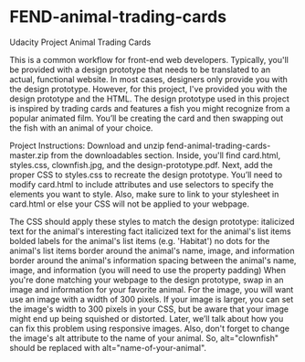 # FEND-animal-trading-cards
Udacity Project Animal Trading Cards

This is a common workflow for front-end web developers. Typically, you'll be provided with a design prototype that needs to be translated to an actual, functional website. In most cases, designers only provide you with the design prototype. However, for this project, I've provided you with the design prototype and the HTML. 
The design prototype used in this project is inspired by trading cards and features a fish you might recognize from a popular animated film. You’ll be creating the card and then swapping out the fish with an animal of your choice. 

Project Instructions: Download and unzip fend-animal-trading-cards-master.zip from the downloadables section. Inside, you'll find card.html, styles.css, clownfish.jpg, and the design-prototype.pdf. Next, add the proper CSS to styles.css to recreate the design prototype. You’ll need to modify card.html to include attributes and use selectors to specify the elements you want to style. Also, make sure to link to your stylesheet in card.html or else your CSS will not be applied to your webpage. 

The CSS should apply these styles to match the design prototype: italicized text for the animal's interesting fact italicized text for the animal's list items bolded labels for the animal's list items (e.g. 'Habitat') no dots for the animal's list items border around the animal's name, image, and information border around the animal's information spacing between the animal's name, image, and information (you will need to use the property padding) When you're done matching your webpage to the design prototype, swap in an image and information for your favorite animal. For the image, you will want use an image with a width of 300 pixels. If your image is larger, you can set the image's width to 300 pixels in your CSS, but be aware that your image might end up being squished or distorted. 
Later, we’ll talk about how you can fix this problem using responsive images. Also, don't forget to change the image's alt attribute to the name of your animal. So, alt="clownfish" should be replaced with alt="name-of-your-animal".
